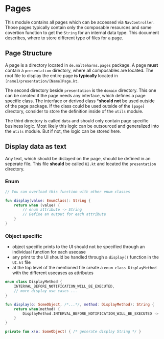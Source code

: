 # Pages

This module contains all pages which can be accessed via `NavController`. Those pages typically contain only the composable resources and some covertion function to get the `String` for an internal data type. This document describes, where to store different type of files for a page.

## Page Structure
A page is a directory located in `de.malteharms.pages` package. A page **must** contain a `presentation` directory, where all composables are located. The root file to display the entire page **is typically** located in `[name]/presentation/[Name]Page.kt`.

The second directory beside `presentation` is the `domain` directory. This one can be created if the page needs any interface, which defines a page specific class. The interface or derived class ***should not** be used outside of the page package. If the class could be used outside of the `[page]` directory, consider to store the definition inside of the `utils` module.

The third directory is called `data` and should only contain page specific business logic. Most likely this logic can be outsourced and generalized into the `utils` module. But if not, the logic can be stored here. 

## Display data as text
Any text, which should be dislayed on the page, should be defined in an seperate file. This file **should** be called `UI.kt` and located the `presentation` directory. 

### Enum
```kotlin
// You can overload this function with other enum classes

fun display(value: EnumClass): String {
    return when (value) {
        // enum attribute -> String
        // Define an output for each attribute
    }
}
```

### Object specific
- object specific prints to the UI should not be specified through an individual function for each usecase
- any print to the UI should be handled through a `display()` function in the `UI.kt` file
- at the top level of the mentioned file create a `enum class DisplayMethod` with the different usecases as attributes

```kotlin
enum class DisplayMethod {
    INTERVAL_BEFORE_NOTIFICATION_WILL_BE_EXECUTED,
    // more display use cases ...
}

fun display(o: SomeObject, /*...*/, method: DisplayMethod): String {
    return when(method) {
        DisplayMethod.INTERVAL_BEFORE_NOTIFICATION_WILL_BE_EXECUTED -> x(o)
    }
}

private fun x(o: SomeObject) { /* generate display String */ }
```